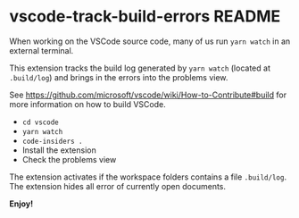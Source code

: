 # vscode-track-build-errors README

When working on the VSCode source code, many of us run `yarn watch` in an external terminal.

This extension tracks the build log generated by `yarn watch` (located at `.build/log`) and brings in the errors into the problems view.

See https://github.com/microsoft/vscode/wiki/How-to-Contribute#build for more information on how to build VSCode.

- `cd vscode`
- `yarn watch`
- `code-insiders .`
- Install the extension
- Check the problems view

The extension activates if the workspace folders contains a file `.build/log`.
The extension hides all error of currently open documents.


**Enjoy!**
